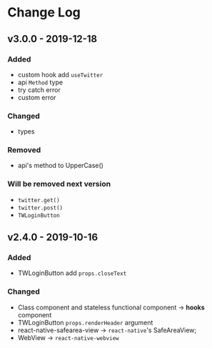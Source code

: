 # Change Log

## v3.0.0 - 2019-12-18
### Added
- custom hook add `useTwitter`
- api `Method` type
- try catch error
- custom error

### Changed
- types

### Removed
- api's method to UpperCase()

### Will be removed next version
- `twitter.get()`
- `twitter.post()`
- `TWLoginButton`

## v2.4.0 - 2019-10-16
### Added
- TWLoginButton add `props.closeText`

### Changed
- Class component and stateless functional component -> **hooks** component
- TWLoginButton `props.renderHeader` argument
- react-native-safearea-view -> `react-native`'s SafeAreaView;
- WebView -> `react-native-webview`